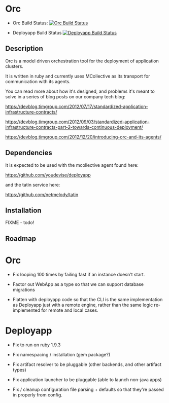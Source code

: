 Orc
===

  * Orc Build Status: [![Orc Build Status](https://travis-ci.org/youdevise/orc.png)](https://travis-ci.org/youdevise/orc)

  * Deployapp Build Status [![Deployapp Build Status](https://travis-ci.org/youdevise/deployapp.png)](https://travis-ci.org/youdevise/deployapp)

Description
-----------

Orc is a model driven orchestration tool for the deployment of application clusters.

It is written in ruby and currently uses MCollective as its transport for communication with its agents.

You can read more about how it's designed, and problems it's meant to solve in a series of blog posts on our company tech blog:

  https://devblog.timgroup.com/2012/07/17/standardized-application-infrastructure-contracts/

  https://devblog.timgroup.com/2012/09/03/standardized-application-infrastructure-contracts-part-2-towards-continuous-deployment/

  https://devblog.timgroup.com/2012/12/20/introducing-orc-and-its-agents/

Dependencies
------------

It is expected to be used with the mcollective agent found here:

  https://github.com/youdevise/deployapp

and the tatin service here:

  https://github.com/netmelody/tatin

Installation
------------

FIXME - todo!

Roadmap
-------

Orc
===

  * Fix looping 100 times by failing fast if an instance doesn't start.

  * Factor out WebApp as a type so that we can support database migrations

  * Flatten with deployapp code so that the CLI is the same implementation as
    Deployapp just with a remote engine, rather than the same logic re-implemented
    for remote and local cases.

Deployapp
=========

   * Fix to run on ruby 1.9.3

   * Fix namespacing / installation (gem package?)

   * Fix artifact resolver to be pluggable (other backends, and other artifact types)

   * Fix application launcher to be pluggable (able to launch non-java apps)

   * Fix / cleanup configuration file parsing + defaults so that they're passed in properly from config.


